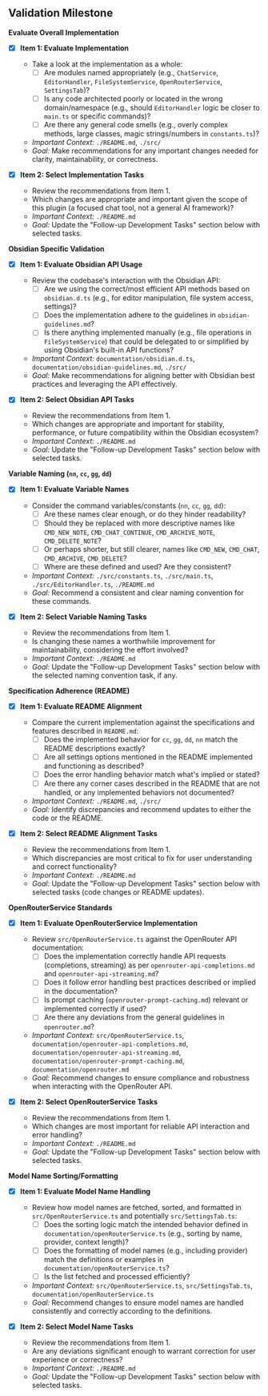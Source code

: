 ## Validation Milestone

**Evaluate Overall Implementation**

*   [x] **Item 1: Evaluate Implementation**
    *   Take a look at the implementation as a whole:
        *   [ ] Are modules named appropriately (e.g., `ChatService`, `EditorHandler`, `FileSystemService`, `OpenRouterService`, `SettingsTab`)?
        *   [ ] Is any code architected poorly or located in the wrong domain/namespace (e.g., should `EditorHandler` logic be closer to `main.ts` or specific commands)?
        *   [ ] Are there any general code smells (e.g., overly complex methods, large classes, magic strings/numbers in `constants.ts`)?
    *   *Important Context:* `./README.md`, `./src/`
    *   *Goal:* Make recommendations for any important changes needed for clarity, maintainability, or correctness.

*   [x] **Item 2: Select Implementation Tasks**
    *   Review the recommendations from Item 1.
    *   Which changes are appropriate and important given the scope of this plugin (a focused chat tool, not a general AI framework)?
    *   *Important Context:* `./README.md`
    *   *Goal:* Update the "Follow-up Development Tasks" section below with selected tasks.

**Obsidian Specific Validation**

*   [x] **Item 1: Evaluate Obsidian API Usage**
    *   Review the codebase's interaction with the Obsidian API:
        *   [ ] Are we using the correct/most efficient API methods based on `obsidian.d.ts` (e.g., for editor manipulation, file system access, settings)?
        *   [ ] Does the implementation adhere to the guidelines in `obsidian-guidelines.md`?
        *   [ ] Is there anything implemented manually (e.g., file operations in `FileSystemService`) that could be delegated to or simplified by using Obsidian's built-in API functions?
    *   *Important Context:* `documentation/obsidian.d.ts`, `documentation/obsidian-guidelines.md`, `./src/`
    *   *Goal:* Make recommendations for aligning better with Obsidian best practices and leveraging the API effectively.

*   [x] **Item 2: Select Obsidian API Tasks**
    *   Review the recommendations from Item 1.
    *   Which changes are appropriate and important for stability, performance, or future compatibility within the Obsidian ecosystem?
    *   *Important Context:* `./README.md`
    *   *Goal:* Update the "Follow-up Development Tasks" section below with selected tasks.

**Variable Naming (`nn`, `cc`, `gg`, `dd`)**

*   [x] **Item 1: Evaluate Variable Names**
    *   Consider the command variables/constants (`nn`, `cc`, `gg`, `dd`):
        *   [ ] Are these names clear enough, or do they hinder readability?
        *   [ ] Should they be replaced with more descriptive names like `CMD_NEW_NOTE`, `CMD_CHAT_CONTINUE`, `CMD_ARCHIVE_NOTE`, `CMD_DELETE_NOTE`?
        *   [ ] Or perhaps shorter, but still clearer, names like `CMD_NEW`, `CMD_CHAT`, `CMD_ARCHIVE`, `CMD_DELETE`?
        *   [ ] Where are these defined and used? Are they consistent?
    *   *Important Context:* `./src/constants.ts`, `./src/main.ts`, `./src/EditorHandler.ts`, `./README.md`
    *   *Goal:* Recommend a consistent and clear naming convention for these commands.

*   [x] **Item 2: Select Variable Naming Tasks**
    *   Review the recommendations from Item 1.
    *   Is changing these names a worthwhile improvement for maintainability, considering the effort involved?
    *   *Important Context:* `./README.md`
    *   *Goal:* Update the "Follow-up Development Tasks" section below with the selected naming convention task, if any.

**Specification Adherence (README)**

*   [x] **Item 1: Evaluate README Alignment**
    *   Compare the current implementation against the specifications and features described in `README.md`:
        *   [ ] Does the implemented behavior for `cc`, `gg`, `dd`, `nn` match the README descriptions exactly?
        *   [ ] Are all settings options mentioned in the README implemented and functioning as described?
        *   [ ] Does the error handling behavior match what's implied or stated?
        *   [ ] Are there any corner cases described in the README that are not handled, or any implemented behaviors not documented?
    *   *Important Context:* `./README.md`, `./src/`
    *   *Goal:* Identify discrepancies and recommend updates to either the code or the README.

*   [x] **Item 2: Select README Alignment Tasks**
    *   Review the recommendations from Item 1.
    *   Which discrepancies are most critical to fix for user understanding and correct functionality?
    *   *Important Context:* `./README.md`
    *   *Goal:* Update the "Follow-up Development Tasks" section below with selected tasks (code changes or README updates).

**OpenRouterService Standards**

*   [x] **Item 1: Evaluate OpenRouterService Implementation**
    *   Review `src/OpenRouterService.ts` against the OpenRouter API documentation:
        *   [ ] Does the implementation correctly handle API requests (completions, streaming) as per `openrouter-api-completions.md` and `openrouter-api-streaming.md`?
        *   [ ] Does it follow error handling best practices described or implied in the documentation?
        *   [ ] Is prompt caching (`openrouter-prompt-caching.md`) relevant or implemented correctly if used?
        *   [ ] Are there any deviations from the general guidelines in `openrouter.md`?
    *   *Important Context:* `src/OpenRouterService.ts`, `documentation/openrouter-api-completions.md`, `documentation/openrouter-api-streaming.md`, `documentation/openrouter-prompt-caching.md`, `documentation/openrouter.md`
    *   *Goal:* Recommend changes to ensure compliance and robustness when interacting with the OpenRouter API.

*   [x] **Item 2: Select OpenRouterService Tasks**
    *   Review the recommendations from Item 1.
    *   Which changes are most important for reliable API interaction and error handling?
    *   *Important Context:* `./README.md`
    *   *Goal:* Update the "Follow-up Development Tasks" section below with selected tasks.

**Model Name Sorting/Formatting**

*   [x] **Item 1: Evaluate Model Name Handling**
    *   Review how model names are fetched, sorted, and formatted in `src/OpenRouterService.ts` and potentially `src/SettingsTab.ts`:
        *   [ ] Does the sorting logic match the intended behavior defined in `documentation/openRouterService.ts` (e.g., sorting by name, provider, context length)?
        *   [ ] Does the formatting of model names (e.g., including provider) match the definitions or examples in `documentation/openRouterService.ts`?
        *   [ ] Is the list fetched and processed efficiently?
    *   *Important Context:* `src/OpenRouterService.ts`, `src/SettingsTab.ts`, `documentation/openRouterService.ts`
    *   *Goal:* Recommend changes to ensure model names are handled consistently and correctly according to the definitions.

*   [x] **Item 2: Select Model Name Tasks**
    *   Review the recommendations from Item 1.
    *   Are any deviations significant enough to warrant correction for user experience or correctness?
    *   *Important Context:* `./README.md`
    *   *Goal:* Update the "Follow-up Development Tasks" section below with selected tasks.
